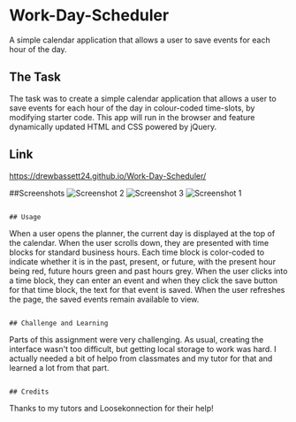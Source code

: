 # Work-Day-SchedulerA simple calendar application that allows a user to save events for each hour of the day. ## The TaskThe task was to create a simple calendar application that allows a user to save events for each hour of the day in colour-coded time-slots, by modifying starter code. This app will run in the browser and feature dynamically updated HTML and CSS powered by jQuery.## Linkhttps://drewbassett24.github.io/Work-Day-Scheduler/##Screenshots![Screenshot 2](https://user-images.githubusercontent.com/73472116/105529957-15e93700-5cdf-11eb-946a-3e0c49da15e8.jpg)![Screenshot 3](https://user-images.githubusercontent.com/73472116/105529965-18e42780-5cdf-11eb-891d-f46dfcec1f09.jpg)![Screenshot 1](https://user-images.githubusercontent.com/73472116/105529982-1c77ae80-5cdf-11eb-9af6-9482f09b09bb.jpg)```## Usage```When a user opens the planner, the current day is displayed at the top of the calendar.When the user scrolls down, they are presented with time blocks for standard business hours. Each time block is color-coded to indicate whether it is in the past, present, or future, with the present hour being red, future hours green and past hours  grey.When the user clicks into a time block, they can enter an event and when they click the save button for that time block, the text for that event is saved.When the user refreshes the page, the saved events remain available to view.```## Challenge and Learning```Parts of this assignment were very challenging. As usual, creating the interface wasn't too difficult, but getting local storage to work was hard. I actually needed a bit of helpo from classmates and my tutor for that and learned a lot from that part.```## Credits```Thanks to my tutors and Loosekonnection for their help!```